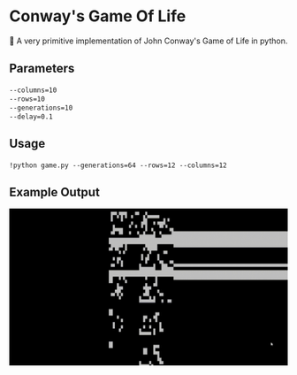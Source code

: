 # Conway's Game Of Life
👾 A very primitive implementation of John Conway's Game of Life in python.
## Parameters
```
--columns=10
--rows=10
--generations=10
--delay=0.1
```
## Usage
```
!python game.py --generations=64 --rows=12 --columns=12
```
## Example Output

![Output](https://github.com/Bardia323/GameOfLife/blob/main/output.gif)
